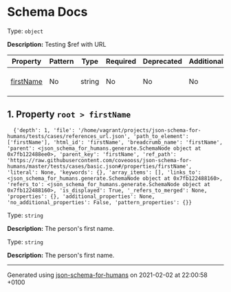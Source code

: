 

# Schema Docs

Type: `object`

**Description:** Testing $ref with URL

| Property | Pattern | Type | Required | Deprecated | Additional | Description |
| -------- | ------- | ---- | -------- | ---------- | ---------- | ----------- |
| [firstName](#firstName)|No|string|No|No| No|The person's first name.|

##  <a name="firstName"></a>1.  Property `root > firstName`

      {'depth': 1, 'file': '/home/vagrant/projects/json-schema-for-humans/tests/cases/references_url.json', 'path_to_element': ['firstName'], 'html_id': 'firstName', 'breadcrumb_name': 'firstName', 'parent': <json_schema_for_humans.generate.SchemaNode object at 0x7fb122488ee0>, 'parent_key': 'firstName', 'ref_path': 'https://raw.githubusercontent.com/coveooss/json-schema-for-humans/master/tests/cases/basic.json#/properties/firstName', 'literal': None, 'keywords': {}, 'array_items': [], 'links_to': <json_schema_for_humans.generate.SchemaNode object at 0x7fb122488160>, 'refers_to': <json_schema_for_humans.generate.SchemaNode object at 0x7fb122488160>, 'is_displayed': True, '_refers_to_merged': None, 'properties': {}, 'additional_properties': None, 'no_additional_properties': False, 'pattern_properties': {}}

Type: `string`

**Description:** The person's first name.

Type: `string`

**Description:** The person's first name.

----------------------------------------------------------------------------------------------------------------------------
Generated using [json-schema-for-humans](https://github.com/coveooss/json-schema-for-humans) on 2021-02-02 at 22:00:58 +0100